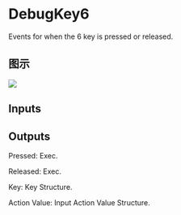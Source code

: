 # DebugKey6

Events for when the 6 key is pressed or released.

## 图示

![]($-20221218-19190217.png)

## Inputs

## Outputs

Pressed: Exec.

Released: Exec.

Key: Key Structure.

Action Value: Input Action Value Structure.

